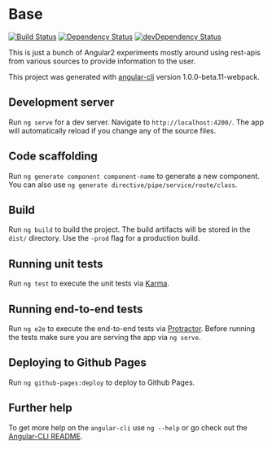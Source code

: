 # Base


[![Build Status](https://travis-ci.org/Zyzle/base.svg?branch=master)](https://travis-ci.org/Zyzle/base)
[![Dependency Status](https://david-dm.org/zyzle/base.svg)](https://david-dm.org/zyzle/base)
[![devDependency Status](https://david-dm.org/zyzle/base/dev-status.svg)](https://david-dm.org/zyzle/base#info=devDependencies)


This is just a bunch of Angular2 experiments mostly around using rest-apis from various sources to
provide information to the user.

This project was generated with [angular-cli](https://github.com/angular/angular-cli) version 1.0.0-beta.11-webpack.

## Development server
Run `ng serve` for a dev server. Navigate to `http://localhost:4200/`. The app will automatically reload if you change any of the source files.

## Code scaffolding

Run `ng generate component component-name` to generate a new component. You can also use `ng generate directive/pipe/service/route/class`.

## Build

Run `ng build` to build the project. The build artifacts will be stored in the `dist/` directory. Use the `-prod` flag for a production build.

## Running unit tests

Run `ng test` to execute the unit tests via [Karma](https://karma-runner.github.io).

## Running end-to-end tests

Run `ng e2e` to execute the end-to-end tests via [Protractor](http://www.protractortest.org/). 
Before running the tests make sure you are serving the app via `ng serve`.

## Deploying to Github Pages

Run `ng github-pages:deploy` to deploy to Github Pages.

## Further help

To get more help on the `angular-cli` use `ng --help` or go check out the [Angular-CLI README](https://github.com/angular/angular-cli/blob/master/README.md).
